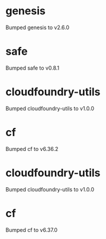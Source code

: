
# genesis
Bumped genesis to v2.6.0

# safe
Bumped safe to v0.8.1

# cloudfoundry-utils
Bumped cloudfoundry-utils to v1.0.0

# cf
Bumped cf to v6.36.2

# cloudfoundry-utils
Bumped cloudfoundry-utils to v1.0.0

# cf
Bumped cf to v6.37.0
